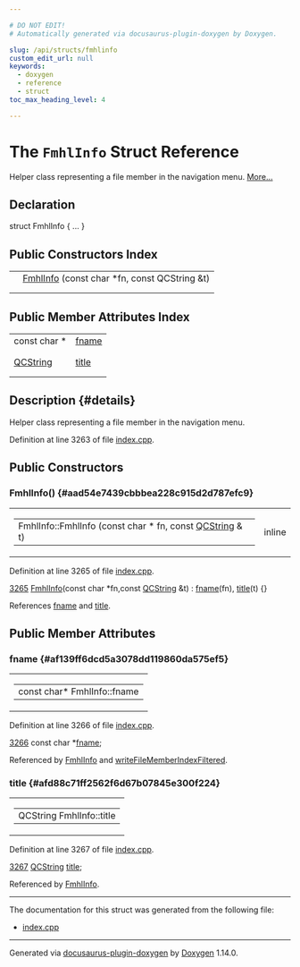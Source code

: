 ```yaml
---

# DO NOT EDIT!
# Automatically generated via docusaurus-plugin-doxygen by Doxygen.

slug: /api/structs/fmhlinfo
custom_edit_url: null
keywords:
  - doxygen
  - reference
  - struct
toc_max_heading_level: 4

---
```


<div class="doxyPage">

# The `FmhlInfo` Struct Reference

<p>Helper class representing a file member in the navigation menu. <a href="#details">More...</a></p>

## Declaration

<div class="doxyDeclaration">
struct FmhlInfo { ... }
</div>

## Public Constructors Index

<table class="doxyMembersIndex">

<tr class="doxyMemberIndexItem">
<td class="doxyMemberIndexItemType" align="left" valign="top"></td>
<td class="doxyMemberIndexItemName" align="left" valign="top"><a href="#aad54e7439cbbbea228c915d2d787efc9">FmhlInfo</a> (const char *fn, const QCString &amp;t)</td>
</tr>
<tr class="doxyMemberIndexDescription">
<td class="doxyMemberIndexDescriptionLeft"></td>
<td class="doxyMemberIndexDescriptionRight">
</td>
</tr>
<tr class="doxyMemberIndexSeparator">
<td class="doxyMemberIndexSeparator" colspan="2"></td>
</tr>

</table>

## Public Member Attributes Index

<table class="doxyMembersIndex">

<tr class="doxyMemberIndexItem">
<td class="doxyMemberIndexItemType" align="left" valign="top">const char *</td>
<td class="doxyMemberIndexItemName" align="left" valign="top"><a href="#af139ff6dcd5a3078dd119860da575ef5">fname</a></td>
</tr>
<tr class="doxyMemberIndexDescription">
<td class="doxyMemberIndexDescriptionLeft"></td>
<td class="doxyMemberIndexDescriptionRight">
</td>
</tr>
<tr class="doxyMemberIndexSeparator">
<td class="doxyMemberIndexSeparator" colspan="2"></td>
</tr>

<tr class="doxyMemberIndexItem">
<td class="doxyMemberIndexItemType" align="left" valign="top"><a href="/web-doxygen/docs/api/classes/qcstring">QCString</a></td>
<td class="doxyMemberIndexItemName" align="left" valign="top"><a href="#afd88c71ff2562f6d67b07845e300f224">title</a></td>
</tr>
<tr class="doxyMemberIndexDescription">
<td class="doxyMemberIndexDescriptionLeft"></td>
<td class="doxyMemberIndexDescriptionRight">
</td>
</tr>
<tr class="doxyMemberIndexSeparator">
<td class="doxyMemberIndexSeparator" colspan="2"></td>
</tr>

</table>

## Description {#details}

<p>Helper class representing a file member in the navigation menu.</p>

<p>Definition at line 3263 of file <a href="/web-doxygen/docs/api/files/src/index-cpp">index.cpp</a>.</p>


<div class="doxySectionDef">

## Public Constructors

### FmhlInfo() {#aad54e7439cbbbea228c915d2d787efc9}

<div class="doxyMemberItem">
<div class="doxyMemberProto">
<table class="doxyMemberLabels">
<tr class="doxyMemberLabels">
<td class="doxyMemberLabelsLeft">
<table class="doxyMemberName">
<tr>
<td class="doxyMemberName">FmhlInfo::FmhlInfo (const char * fn, const <a href="/web-doxygen/docs/api/classes/qcstring">QCString</a> &amp; t)</td>
</tr>
</table>
</td>
<td class="doxyMemberLabelsRight">
<span class="doxyMemberLabels">
<span class="doxyMemberLabel inline">inline</span>
</span>
</td>
</tr>
</table>
</div>
<div class="doxyMemberDoc">



<p>Definition at line 3265 of file <a href="/web-doxygen/docs/api/files/src/index-cpp">index.cpp</a>.</p>


<div class="doxyProgramListing">

<div class="doxyCodeLine"><span class="doxyLineNumber"><a href="#aad54e7439cbbbea228c915d2d787efc9">3265</a></span><span class="doxyLineContent"><span class="doxyHighlight">  <a href="#aad54e7439cbbbea228c915d2d787efc9">FmhlInfo</a>(</span><span class="doxyHighlightKeyword">const</span><span class="doxyHighlight"> </span><span class="doxyHighlightKeywordType">char</span><span class="doxyHighlight"> *fn,</span><span class="doxyHighlightKeyword">const</span><span class="doxyHighlight"> <a href="/web-doxygen/docs/api/classes/qcstring">QCString</a> &amp;t) : <a href="#af139ff6dcd5a3078dd119860da575ef5">fname</a>(fn), <a href="#afd88c71ff2562f6d67b07845e300f224">title</a>(t) {}</span></span></div>

</div>


<p>References <a href="#af139ff6dcd5a3078dd119860da575ef5">fname</a> and <a href="#afd88c71ff2562f6d67b07845e300f224">title</a>.</p>

</div>
</div>

</div>

<div class="doxySectionDef">

## Public Member Attributes

### fname {#af139ff6dcd5a3078dd119860da575ef5}

<div class="doxyMemberItem">
<div class="doxyMemberProto">
<table class="doxyMemberLabels">
<tr class="doxyMemberLabels">
<td class="doxyMemberLabelsLeft">
<table class="doxyMemberName">
<tr>
<td class="doxyMemberName">const char* FmhlInfo::fname</td>
</tr>
</table>
</td>
</tr>
</table>
</div>
<div class="doxyMemberDoc">



<p>Definition at line 3266 of file <a href="/web-doxygen/docs/api/files/src/index-cpp">index.cpp</a>.</p>


<div class="doxyProgramListing">

<div class="doxyCodeLine"><span class="doxyLineNumber"><a href="#af139ff6dcd5a3078dd119860da575ef5">3266</a></span><span class="doxyLineContent"><span class="doxyHighlight">  </span><span class="doxyHighlightKeyword">const</span><span class="doxyHighlight"> </span><span class="doxyHighlightKeywordType">char</span><span class="doxyHighlight"> *<a href="#af139ff6dcd5a3078dd119860da575ef5">fname</a>;</span></span></div>

</div>


<p>Referenced by <a href="#aad54e7439cbbbea228c915d2d787efc9">FmhlInfo</a> and <a href="/web-doxygen/docs/api/files/src/index-cpp/#a16cb7ba36021e5d728680f053e86a5e4">writeFileMemberIndexFiltered</a>.</p>

</div>
</div>

### title {#afd88c71ff2562f6d67b07845e300f224}

<div class="doxyMemberItem">
<div class="doxyMemberProto">
<table class="doxyMemberLabels">
<tr class="doxyMemberLabels">
<td class="doxyMemberLabelsLeft">
<table class="doxyMemberName">
<tr>
<td class="doxyMemberName">QCString FmhlInfo::title</td>
</tr>
</table>
</td>
</tr>
</table>
</div>
<div class="doxyMemberDoc">



<p>Definition at line 3267 of file <a href="/web-doxygen/docs/api/files/src/index-cpp">index.cpp</a>.</p>


<div class="doxyProgramListing">

<div class="doxyCodeLine"><span class="doxyLineNumber"><a href="#afd88c71ff2562f6d67b07845e300f224">3267</a></span><span class="doxyLineContent"><span class="doxyHighlight">  <a href="/web-doxygen/docs/api/classes/qcstring">QCString</a> <a href="#afd88c71ff2562f6d67b07845e300f224">title</a>;</span></span></div>

</div>


<p>Referenced by <a href="#aad54e7439cbbbea228c915d2d787efc9">FmhlInfo</a>.</p>

</div>
</div>

</div>

<hr/>

The documentation for this struct was generated from the following file:

<ul>
<li><a href="/web-doxygen/docs/api/files/src/index-cpp">index.cpp</a></li>
</ul>

<hr/>

<p class="doxyGeneratedBy">Generated via <a href="https://github.com/xpack/docusaurus-plugin-doxygen">docusaurus-plugin-doxygen</a> by <a href="https://www.doxygen.nl">Doxygen</a> 1.14.0.</p>

</div>
